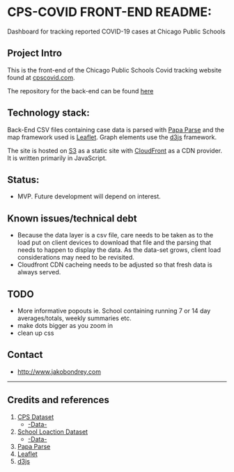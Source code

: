 # CPS-COVID FRONT-END README:
Dashboard for tracking reported COVID-19 cases at Chicago Public Schools

## Project Intro

This is the front-end of the Chicago Public Schools Covid tracking website found at [cpscovid.com](https://cpscovid.com).

The repository for the back-end can be found [here](https://github.com/misterjacko/CPS-COVID-BE)

## Technology stack: 
  
Back-End CSV files containing case data is parsed with [Papa Parse](https://www.papaparse.com/) and the map framework used is [Leaflet](https://leafletjs.com/). Graph elements use the [d3js](https://d3js.org/) framework. 

The site is hosted on [S3](https://aws.amazon.com/s3/) as a static site with [CloudFront](https://aws.amazon.com/cloudfront/) as a CDN provider. It is written primarily in JavaScript.

## Status:  
- MVP. Future development will depend on interest.

## Known issues/technical debt
- Because the data layer is a csv file, care needs to be taken as to the load put on client devices to download that file and the parsing that needs to happen to display the data. As the data-set grows, client load considerations may need to be revisited.
- Cloudfront CDN cacheing needs to be adjusted so that fresh data is always served. 


## TODO
- More informative popouts ie. School containing running 7 or 14 day averages/totals, weekly summaries etc.
- make dots bigger as you zoom in
- clean up css


## Contact
- http://www.jakobondrey.com


----

## Credits and references

1. [CPS Dataset](https://www.cps.edu/school-reopening-2020/)
    -   [-Data-](https://docs.google.com/spreadsheets/d/1dMtr8hhhKjPyyNg7i6V52iMQXEqa67E9iAmECeOqZ6c)
2. [School Loaction Dataset](https://catalog.data.gov/organization/86c0c3d9-3826-47ab-a773-6924b858dd04?groups=local&tags=cps) 
    - [-Data-](https://data.cityofchicago.org/api/views/d2h8-2upd/rows.csv?accessType=DOWNLOAD)
3. [Papa Parse](https://www.papaparse.com/)
4. [Leaflet](https://leafletjs.com/)
5. [d3js](https://d3js.org/)
